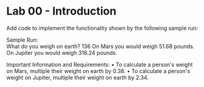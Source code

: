 # Lab 00 - Introduction
Add code to implement the functionality shown by the following sample run:<br />

Sample Run:<br />
What do you weigh on earth? 136
On Mars you would weigh 51.68 pounds.
On Jupiter you would weigh 318.24 pounds.

Important Information and Requirements:
• To calculate a person's weight on Mars, multiple their weight on earth by 0.38.
• To calculate a person's weight on Jupiter, multiple their weight on earth by 2.34.
